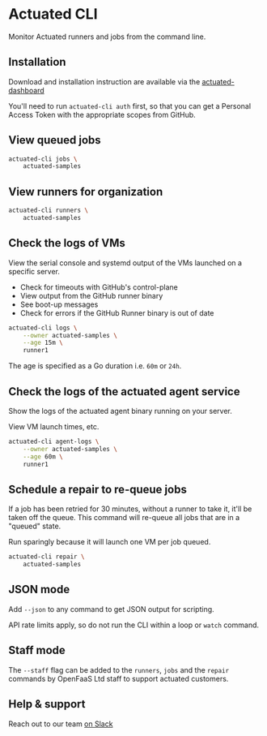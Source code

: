 # Actuated CLI

Monitor Actuated runners and jobs from the command line.

## Installation

Download and installation instruction are available via the [actuated-dashboard](https://dashboard.actuated.dev/cli)

You'll need to run `actuated-cli auth` first, so that you can get a Personal Access Token with the appropriate scopes from GitHub.

## View queued jobs

```bash
actuated-cli jobs \
    actuated-samples
```

## View runners for organization

```bash
actuated-cli runners \
    actuated-samples
```

## Check the logs of VMs

View the serial console and systemd output of the VMs launched on a specific server.

* Check for timeouts with GitHub's control-plane
* View output from the GitHub runner binary
* See boot-up messages
* Check for errors if the GitHub Runner binary is out of date

```bash
actuated-cli logs \
    --owner actuated-samples \
    --age 15m \
    runner1
```

The age is specified as a Go duration i.e. `60m` or `24h`.

## Check the logs of the actuated agent service

Show the logs of the actuated agent binary running on your server.

View VM launch times, etc.

```bash
actuated-cli agent-logs \
    --owner actuated-samples \
    --age 60m \
    runner1
```

## Schedule a repair to re-queue jobs

If a job has been retried for 30 minutes, without a runner to take it, it'll be taken off the queue. This command will re-queue all jobs that are in a "queued" state.

Run sparingly because it will launch one VM per job queued.

```bash
actuated-cli repair \
    actuated-samples
```

## JSON mode

Add `--json` to any command to get JSON output for scripting.

API rate limits apply, so do not run the CLI within a loop or `watch` command.

## Staff mode

The `--staff` flag can be added to the `runners`, `jobs` and the `repair` commands by OpenFaaS Ltd staff to support actuated customers.

## Help & support

Reach out to our team [on Slack](https://self-actuated.slack.com)